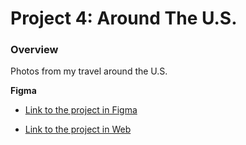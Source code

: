 # Project 4: Around The U.S.

### Overview

Photos from my travel around the U.S.

**Figma**

* [Link to the project in Figma](https://www.figma.com/file/mUgu8OSHWE0M6p6vfwmdu9/Sprint-4-Around-The-U.S.-desktop-mobile?node-id=0%3A1)

* [Link to the project in Web](https://yolqin.github.io/web_project_4/)
